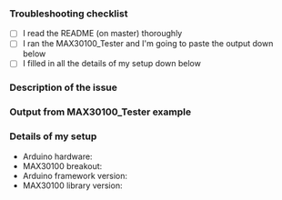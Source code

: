 ### Troubleshooting checklist

- [ ] I read the README (on master) thoroughly
- [ ] I ran the MAX30100_Tester and I'm going to paste the output down below
- [ ] I filled in all the details of my setup down below

### Description of the issue

### Output from MAX30100_Tester example

### Details of my setup

* Arduino hardware:
* MAX30100 breakout:
* Arduino framework version:
* MAX30100 library version:
